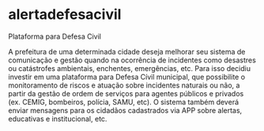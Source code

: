 # alertadefesacivil

Plataforma para Defesa Civil

A prefeitura de uma determinada cidade deseja melhorar seu sistema de comunicação e gestão quando na
ocorrência de incidentes como desastres ou catástrofes ambientais, enchentes, emergências, etc. Para isso
decidiu investir em uma plataforma para Defesa Cívil municipal, que possibilite o monitoramento de riscos e
atuação sobre incidentes naturais ou não, a partir da gestão de ordem de serviços para agentes públicos e
privados (ex. CEMIG, bombeiros, polícia, SAMU, etc). O sistema também deverá enviar mensagens para os
cidadãos cadastrados via APP sobre alertas, educativas e institucional, etc.
